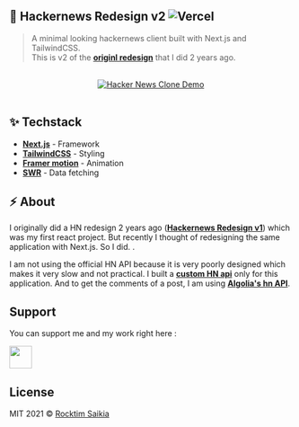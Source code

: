 ## :rocket: Hackernews Redesign v2 ![Vercel](https://vercelbadge.vercel.app/api/rocktimsaikia/hackernews-redesign)

> A minimal looking hackernews client built with Next.js and TailwindCSS. <br/>
> This is v2 of the [**originl redesign**](https://github.com/RocktimSaikia/hacker-news-redesign/tree/master) that I did 2 years ago.

<br/>

<div align="center" margin-bottom="0">
  <a href="https://hackernews-redesign.netlify.com" target="_blank">
    <img alt="Hacker News Clone Demo" width="auto" height="auto" src="https://i.ibb.co/S7VNsGN/screely-1617856041421.png">
  </a>
</div>
<br/>

## :sparkles: Techstack

- [**Next.js**](https://nextjs.org/) - Framework
- [**TailwindCSS**](https://tailwindcss.com/) - Styling
- [**Framer motion**](https://www.framer.com/) - Animation
- [**SWR**](https://swr.vercel.app/) - Data fetching

## :zap: About

I originally did a HN redesign 2 years ago ([**Hackernews Redesign v1**](https://github.com/RocktimSaikia/hacker-news-redesign/tree/master)) which was my first react project. But recently I thought of redesigning the same application with Next.js. So I did. .

I am not using the official HN API because it is very poorly designed which makes it very slow and not practical. I built a [**custom HN api**](https://hn-apiv0.herokuapp.com/) only for this application. And to get the comments of a post, I am using [**Algolia's hn API**](https://hn.algolia.com/api).

## Support

You can support me and my work right here :

<a href="https://www.buymeacoffee.com/7BdaxfI"><img src="https://www.buymeacoffee.com/assets/img/guidelines/download-assets-sm-1.svg" height="40px"/></a>

## License

MIT 2021 © [Rocktim Saikia](https://rocktimsaikia.now.sh)
